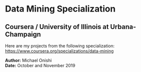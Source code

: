 # Data Mining Specialization
## Coursera / University of Illinois at Urbana-Champaign

Here are my projects from the following specialization: https://www.coursera.org/specializations/data-mining

**Author:** Michael Onishi<br/>
**Date:** October and November 2019
